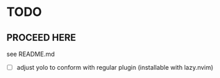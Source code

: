 # TODO

## PROCEED HERE ##
see README.md
- [ ] adjust yolo to conform with regular plugin (installable with lazy.nvim)
